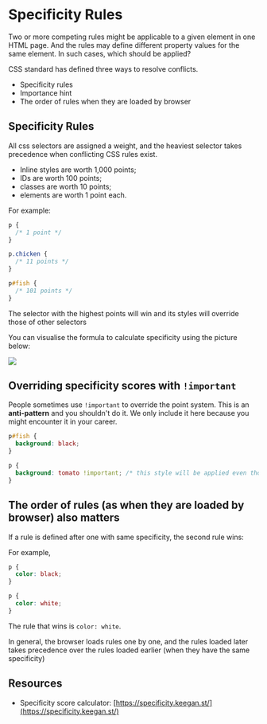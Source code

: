 # Specificity Rules

Two or more competing rules might be applicable to a given element in one HTML page. And the rules may define different property values for the same element. In such cases, which should be applied?

CSS standard has defined three ways to resolve conflicts.

* Specificity rules
* Importance hint
* The order of rules when they are loaded by browser

## Specificity Rules

All css selectors are assigned a weight, and the heaviest selector takes precedence when conflicting CSS rules exist.

* Inline styles are worth 1,000 points;
* IDs are worth 100 points;
* classes are worth 10 points;
* elements are worth 1 point each. 

For example:

```css
p {
  /* 1 point */
}

p.chicken {
  /* 11 points */
}

p#fish {
  /* 101 points */
}
```

The selector with the highest points will win and its styles will override those of other selectors

You can visualise the formula to calculate specificity using the picture below:

![](../.gitbook/assets/specificity_score.png)

## Overriding specificity scores with `!important`

People sometimes use `!important` to override the point system. This is an **anti-pattern** and you shouldn't do it. We only include it here because you might encounter it in your career.

```css
p#fish {
  background: black;
}

p {
  background: tomato !important; /* this style will be applied even though p#fish has a higher specificity score */
}
```

## The order of rules \(as when they are loaded by browser\) also matters

If a rule is defined after one with same specificity, the second rule wins:

For example,

```css
p {
  color: black;
}

p {
  color: white;
}
```

The rule that wins is `color: white`.

In general, the browser loads rules one by one, and the rules loaded later takes precedence over the rules loaded earlier \(when they have the same specificity\)

## Resources

* Specificity score calculator: [https://specificity.keegan.st/](https://specificity.keegan.st/)

